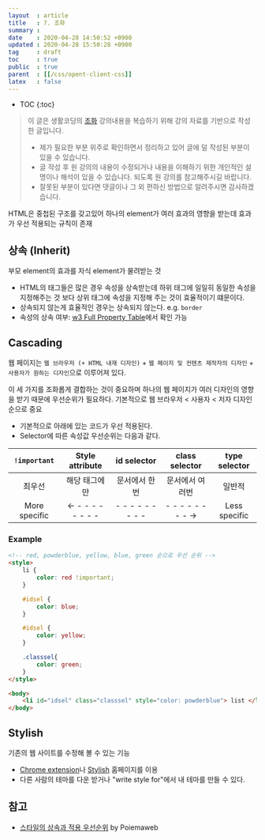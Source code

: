 ```yaml
---
layout  : article
title   : 7. 조화
summary : 
date    : 2020-04-28 14:50:52 +0900
updated : 2020-04-28 15:50:28 +0900
tag     : draft
toc     : true
public  : true
parent  : [[/css/opent-client-css]]
latex   : false
---
```

* TOC
{:toc}

> 이 글은 생활코딩의 [조화](https://opentutorials.org/course/2418/13410) 강의내용을 복습하기 위해 강의 자료를 기반으로 작성한 글입니다.
>
> * 제가 필요한 부분 위주로 확인하면서 정리하고 있어 글에 덜 작성된 부분이 있을 수 있습니다.
> * 글 작성 후 원 강의의 내용이 수정되거나 내용을 이해하기 위한 개인적인 설명이나 해석이 있을 수 있습니다. 되도록 원 강의를 참고해주시길 바랍니다.
> * 잘못된 부분이 있다면 댓글이나 그 외 편하신 방법으로 알려주시면 감사하겠습니다.

HTML은 중첩된 구조를 갖고있어 하나의 element가 여러 효과의 영향을 받는데 효과가 우선 적용되는 규칙이 존재

## 상속 (Inherit)

부모 element의 효과를 자식 element가 물려받는 것

* HTML의 태그들은 많은 경우 속성을 상속받는데 하위 태그에 일일히 동일한 속성을 지정해주는 것 보다 상위 태그에 속성을 지정해 주는 것이 효율적이기 떄문이다.
* 상속되지 않는게 효율적인 경우는 상속되지 않는다. e.g. `border`
* 속성의 상속 여부: [w3 Full Property Table](https://www.w3.org/TR/CSS21/propidx.html)에서 확인 가능

## Cascading

웹 페이지는 `웹 브라우저 (+ HTML 내재 디자인)` + `웹 페이지 및 컨텐츠 제작자의 디자인` + `사용자가 원하는 디자인`으로 이루어져 있다.

이 세 가지를 조화롭게 결합하는 것이 중요하며 하나의 웹 페이지가 여러 디자인의 영향을 받기 때문에 우선순위가 필요하다. 기본적으로 웹 브라우저 < 사용자 < 저자 디자인 순으로 중요

* 기본적으로 아래에 있는 코드가 우선 적용된다.
* Selector에 따른 속성값 우선순위는 다음과 같다.

| `!important`  | Style attribute   | id selector       | class selector    | type selector |
| :-----------: | :---------------: | :---------------: | :---------------: | :-----------: |
| 최우선        | 해당 태그에만     | 문서에서 한 번    | 문서에서 여러번   | 일반적        |
| More specific | ← - - - - - - - - | - - - - - - - - - | - - - - - - - - → | Less specific |

### Example

```html
<!-- red, powderblue, yellow, blue, green 순으로 우선 순위 -->
<style>
    li {
        color: red !important;
    }

    #idsel {
        color: blue;
    }

    #idsel {
        color: yellow;
    }

    .classsel{
        color: green;
    }
</style>

<body>
    <li id="idsel" class="classsel" style="color: powderblue"> list </li>
</body>
```

## Stylish

기존의 웹 사이트를 수정해 볼 수 있는 기능

* [Chrome extension](https://chrome.google.com/webstore/detail/stylish-custom-themes-for/fjnbnpbmkenffdnngjfgmeleoegfcffe)나 [Stylish](https://userstyles.org) 홈페이지를 이용
* 다른 사람의 테마를 다운 받거나 "write style for"에서 내 테마를 만들 수 있다.

## 참고

* [스타일의 상속과 적용 우선순위](https://poiemaweb.com/css3-inheritance-cascading) by Poiemaweb
